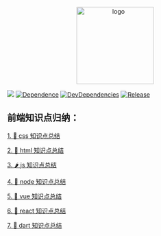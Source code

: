 <p align="center">
  <a href="https://vuepress.vuejs.org/" target="_blank">
    <img width="180" src="https://iconfont.alicdn.com/t/1b67e9e2-e6db-429e-8a47-5d32d9d89f9b.png" alt="logo">
  </a>
</p>

<p align="center">

[![](https://img.shields.io/badge/Juejin-掘金-blue)](https://juejin.im/user/3702810894152983)
[![Dependence](https://img.shields.io/david/shunyue1320/frontend-question)](https://david-dm.org/shunyue1320/frontend-question)
[![DevDependencies](https://img.shields.io/david/dev/shunyue1320/frontend-question)](https://david-dm.org/shunyue1320/frontend-question?type=dev)
[![Release](https://img.shields.io/github/v/release/shunyue1320/frontend-question)](https://github.com/shunyue1320/frontend-question/releases/latest)

</p>


## 前端知识点归纳：

[1. 🍦 css 知识点总结](https://github.com/shunyue1320/frontend-question/blob/master/css知识点总结.md)

[2. 🍨 html 知识点总结](https://github.com/shunyue1320/frontend-question/blob/master/html知识点总结.md)

[3. 🌶 js 知识点总结](https://github.com/shunyue1320/frontend-question/blob/master/js知识点总结.md)

[4. 🥗 node 知识点总结](https://github.com/shunyue1320/frontend-question/blob/master/node知识点总结.md)

[5. 🌾 vue 知识点总结](https://github.com/shunyue1320/frontend-question/blob/master/vue知识点总结.md)

[6. 🍆 react 知识点总结](https://github.com/shunyue1320/frontend-question/blob/master/react知识点总结.md)


[7. 🌱 dart 知识点总结](https://github.com/shunyue1320/frontend-question/blob/master/dart知识点总结.md)